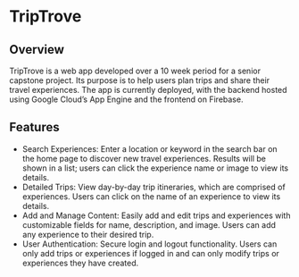 # TripTrove

## Overview

TripTrove is a web app developed over a 10 week period for a senior capstone project. Its purpose is to help users plan trips and share their travel experiences. The app is currently deployed, with the backend hosted using Google Cloud’s App Engine and the frontend on Firebase.

## Features

* Search Experiences: Enter a location or keyword in the search bar on the home page to discover new travel experiences. Results will be shown in a list; users can click the experience name or image to view its details. 
* Detailed Trips: View day-by-day trip itineraries, which are comprised of experiences. Users can click on the name of an experience to view its details.
* Add and Manage Content: Easily add and edit trips and experiences with customizable fields for name, description, and image. Users can add any experience to their desired trip.
* User Authentication: Secure login and logout functionality. Users can only add trips or experiences if logged in and can only modify trips or experiences they have created.

